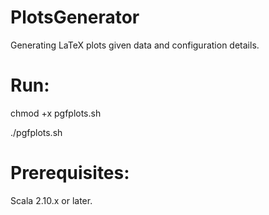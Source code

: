PlotsGenerator
==============

Generating LaTeX plots given data and configuration details.

Run: 
==============
chmod +x pgfplots.sh

./pgfplots.sh

Prerequisites:
==============
Scala 2.10.x or later.
